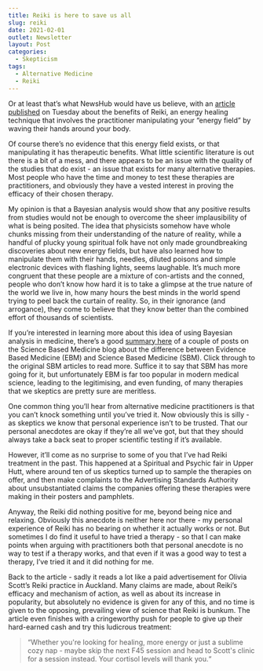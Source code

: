 ```yaml
---
title: Reiki is here to save us all
slug: reiki
date: 2021-02-01
outlet: Newsletter
layout: Post
categories:
  - Skepticism
tags:
  - Alternative Medicine
  - Reiki
---
```


Or at least that’s what NewsHub would have us believe, with an [article published](https://www.newshub.co.nz/home/lifestyle/2021/01/auckland-reiki-healer-says-guided-energy-healing-on-the-rise-for-stressed-burnt-out-kiwis.html) on Tuesday about the benefits of Reiki, an energy healing technique that involves the practitioner manipulating your “energy field” by waving their hands around your body.

<!-- more -->

Of course there’s no evidence that this energy field exists, or that manipulating it has therapeutic benefits. What little scientific literature is out there is a bit of a mess, and there appears to be an issue with the quality of the studies that do exist - an issue that exists for many alternative therapies. Most people who have the time and money to test these therapies are practitioners, and obviously they have a vested interest in proving the efficacy of their chosen therapy.

My opinion is that a Bayesian analysis would show that any positive results from studies would not be enough to overcome the sheer implausibility of what is being posited. The idea that physicists somehow have whole chunks missing from their understanding of the nature of reality, while a handful of plucky young spiritual folk have not only made groundbreaking discoveries about new energy fields, but have also learned how to manipulate them with their hands, needles, diluted poisons and simple electronic devices with flashing lights, seems laughable. It’s much more congruent that these people are a mixture of con-artists and the conned, people who don’t know how hard it is to take a glimpse at the true nature of the world we live in, how many hours the best minds in the world spend trying to peel back the curtain of reality. So, in their ignorance (and arrogance), they come to believe that they know better than the combined effort of thousands of scientists.

If you’re interested in learning more about this idea of using Bayesian analysis in medicine, there’s a good [summary here](http://doctorrw.blogspot.com/2008/02/evidence-based-medicine-does-not-equal.html) of a couple of posts on the Science Based Medicine blog about the difference between Evidence Based Medicine (EBM) and Science Based Medicine (SBM). Click through to the original SBM articles to read more. Suffice it to say that SBM has more going for it, but unfortunately EBM is far too popular in modern medical science, leading to the legitimising, and even funding, of many therapies that we skeptics are pretty sure are meritless.

One common thing you’ll hear from alternative medicine practitioners is that you can’t knock something until you’ve tried it. Now obviously this is silly - as skeptics we know that personal experience isn’t to be trusted. That our personal anecdotes are okay if they’re all we’ve got, but that they should always take a back seat to proper scientific testing if it’s available.

However, it’ll come as no surprise to some of you that I’ve had Reiki treatment in the past. This happened at a Spiritual and Psychic fair in Upper Hutt, where around ten of us skeptics turned up to sample the therapies on offer, and then make complaints to the Advertising Standards Authority about unsubstantiated claims the companies offering these therapies were making in their posters and pamphlets.

Anyway, the Reiki did nothing positive for me, beyond being nice and relaxing. Obviously this anecdote is neither here nor there - my personal experience of Reiki has no bearing on whether it actually works or not. But sometimes I do find it useful to have tried a therapy - so that I can make points when arguing with practitioners both that personal anecdote is no way to test if a therapy works, and that even if it was a good way to test a therapy, I’ve tried it and it did nothing for me.

Back to the article - sadly it reads a lot like a paid advertisement for Olivia Scott’s Reiki practice in Auckland. Many claims are made, about Reiki’s efficacy and mechanism of action, as well as about its increase in popularity, but absolutely no evidence is given for any of this, and no time is given to the opposing, prevailing view of science that Reiki is bunkum. The article even finishes with a cringeworthy push for people to give up their hard-earned cash and try this ludicrous treatment:

> “Whether you're looking for healing, more energy or just a sublime cozy nap - maybe skip the next F45 session and head to Scott's clinic for a session instead. Your cortisol levels will thank you.“

